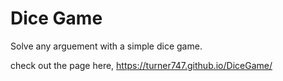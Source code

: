 # Dice Game

Solve any arguement with a simple dice game.

check out the page here, https://turner747.github.io/DiceGame/